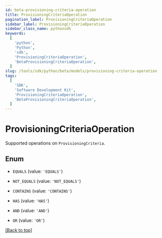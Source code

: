 ```yaml
---
id: beta-provisioning-criteria-operation
title: ProvisioningCriteriaOperation
pagination_label: ProvisioningCriteriaOperation
sidebar_label: ProvisioningCriteriaOperation
sidebar_class_name: pythonsdk
keywords:
  [
    'python',
    'Python',
    'sdk',
    'ProvisioningCriteriaOperation',
    'BetaProvisioningCriteriaOperation',
  ]
slug: /tools/sdk/python/beta/models/provisioning-criteria-operation
tags:
  [
    'SDK',
    'Software Development Kit',
    'ProvisioningCriteriaOperation',
    'BetaProvisioningCriteriaOperation',
  ]
---
```


# ProvisioningCriteriaOperation

Supported operations on `ProvisioningCriteria`.

## Enum

- `EQUALS` (value: `'EQUALS'`)

- `NOT_EQUALS` (value: `'NOT_EQUALS'`)

- `CONTAINS` (value: `'CONTAINS'`)

- `HAS` (value: `'HAS'`)

- `AND` (value: `'AND'`)

- `OR` (value: `'OR'`)

[[Back to top]](#)
